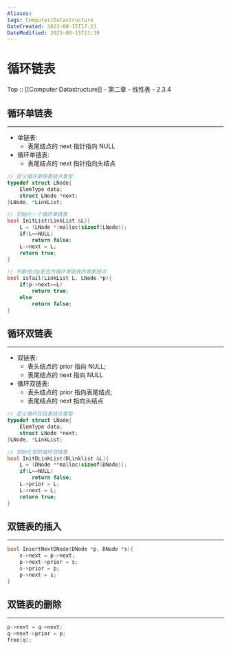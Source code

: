 ```yaml
---
Aliases: 
tags: Computer/Datastructure 
DateCreated: 2023-08-15T17:23
DateModified: 2023-08-15T21:39
---
```

# 循环链表

Top :: [[Computer Datastructure]] - 第二章 - 线性表 - 2.3.4

## 循环单链表
---
- 单链表:
	- 表尾结点的 next 指针指向 NULL
- 循环单链表:
	- 表尾结点的 next 指针指向头结点

```cpp
// 定义循环单链表结点类型
typedef struct LNode{
	ElemType data;
	struct LNode *next;
}LNode, *LinkList;

// 初始化一个循环单链表
bool InitList(LinkList &L){
	L = (LNode *)malloc(sizeof(LNode));
	if(L==NULL)
		return false;
	L->next = L;
	return true;
}

// 判断结点p是否为循环单链表的表尾结点
bool isTail(LinkList L, LNode *p){
	if(p->next==L)
		return true;
	else
		return false;
}
```

## 循环双链表
---
- 双链表:
	- 表头结点的 prior 指向 NULL;
	- 表尾结点的 next 指向 NULL
- 循环双链表:
	- 表头结点的 prior 指向表尾结点;
	- 表尾结点的 next 指向头结点

```cpp
// 定义循环双链表结点类型
typedef struct LNode{
	ElemType data;
	struct LNode *next;
}LNode, *LinkList;

// 初始化空的循环双链表
bool InitDLinkList(DLinklist &L){
	L = (DNode **malloc(sizeof(DNode));
	if(L==NULL)
		return false;
	L->prior = L;
	L->next = L;
	return true;
}
```

## 双链表的插入
---

```cpp
bool InsertNextDNode(DNode *p, DNode *s){
	s->next = p->next;
	p->next->prior = s;
	s->prior = p;
	p->next = s;
}
```

## 双链表的删除
---

```cpp
p->next = q->next;
q->next->prior = p;
free(q);
```
